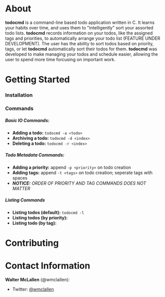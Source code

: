 # About #
__todocmd__ is a command-line based todo application written in C. It learns your habits over time, and uses them to "intelligently" sort your assorted todo lists. __todocmd__ records information on your todos, like the assigned tags and priorities, to automatically arrange your todo list (FEATURE UNDER DEVELOPMENT). The user has the ability to sort todos based on priority, tags, or let __todocmd__ automatically sort their todos for them. __todocmd__ was developed to make managing your todos and schedule easier, allowing the user to spend more time forcusing on important work.

# Getting Started #
### Installation ###
### Commands ###
##### Basic IO Commands: #####
- __Adding a todo:__ `todocmd -a <todo>`
- __Archiving a todo:__ `todocmd -d <index>`
- __Deleting a todo:__ `todocmd -r <index>`

##### Todo Metadata Commands: #####
- __Adding a priority:__ append `-p <priority>` on todo creation
- __Adding tags:__ append `-t <tags>` on todo creation; seperate tags with spaces
- _**NOTICE:** ORDER OF PRIORITY AND TAG COMMANDS DOES NOT MATTER_
 
##### Listing Commands #####
- __Listing todos (default):__ `todocmd -l`
- __Listing todos (by priority):__
- __Listing todo (by tag):__
 
# Contributing #

# Contact Information #
__Walter McLallen__ (@wmclallen):
- Twitter: [@wmclallen](https://twitter.com/wmclallen "wmclallen")
